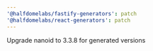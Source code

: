 ```yaml
---
'@halfdomelabs/fastify-generators': patch
'@halfdomelabs/react-generators': patch
---
```


Upgrade nanoid to 3.3.8 for generated versions
